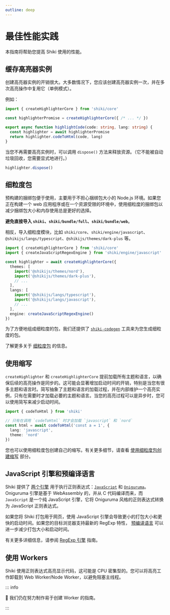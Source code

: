 ```yaml
---
outline: deep
---
```


# 最佳性能实践

本指南将帮助您提高 Shiki 使用的性能。

## 缓存高亮器实例

创建高亮器实例的开销很大。大多数情况下，您应该创建高亮器实例一次，并在多次高亮操作中复用它（单例模式）。

例如：

```ts
import { createHighlighterCore } from 'shiki/core'

const highlighterPromise = createHighlighterCore({ /* ... */ })

export async function highlightCode(code: string, lang: string) {
  const highlighter = await highlighterPromise
  return highlighter.codeToHtml(code, lang)
}
```

当您不再需要高亮实例时，可以调用 `dispose()` 方法来释放资源。（它不能被自动垃圾回收，您需要显式地进行。）

```ts
highlighter.dispose()
```

## 细粒度包

预构建的捆绑包便于使用，主要用于不担心捆绑包大小的 Node.js 环境。如果您正在构建一个 web 应用程序或在一个资源受限的环境中，使用细粒度的捆绑包以减少捆绑包大小和内存使用总是更好的选择。

**避免直接导入 `shiki`、`shiki/bundle/full`、`shiki/bundle/web`**。

相反，导入细粒度模块，比如 `shiki/core`、`shiki/engine/javascript`、`@shikijs/langs/typescript`、`@shikijs/themes/dark-plus` 等。

```ts
import { createHighlighterCore } from 'shiki/core'
import { createJavaScriptRegexEngine } from 'shiki/engine/javascript'

const highlighter = await createHighlighterCore({
  themes: [
    import('@shikijs/themes/nord'),
    import('@shikijs/themes/dark-plus'),
    // ...
  ],
  langs: [
    import('@shikijs/langs/typescript'),
    import('@shikijs/langs/javascript'),
    // ...
  ],
  engine: createJavaScriptRegexEngine()
})
```

为了方便地组成细粒度的包，我们还提供了 [`shiki-codegen`](/packages/codegen) 工具来为您生成细粒度的包。

了解更多关于 [细粒度包](/guide/bundles#fine-grained-bundle) 的信息。

## 使用缩写

`createHighlighter` 和 `createHighlighterCore` 提前加载所有主题和语言，以确保后续的高亮操作是同步的。这可能会显著增加启动时间的开销，特别是当您有很多主题和语言时。简写抽象了主题和语言的加载过程，并在内部维护一个高亮实例，只有在需要时才加载必要的主题和语言。当您的高亮过程可以是异步时，您可以使用简写来减少启动时间。

```ts
import { codeToHtml } from 'shiki'

// 只有在调用 `codeToHtml` 时才会加载 `javascript` 和 `nord`
const html = await codeToHtml('const a = 1', {
  lang: 'javascript',
  theme: 'nord'
})
```

您也可以使用细粒度包创建自己的缩写。有关更多细节，请查看 [使用细粒度包创建缩写](/guide/shorthands#create-shorthands-with-fine-grained-bundles) 部分。

## JavaScript 引擎和预编译语言

Shiki 提供了 [两个引擎](/guide/regex-engines) 用于执行正则表达式：[`JavaScript`](/guide/regex-engines#javascript-regexp-engine) 和 [`Oniguruma`](/guide/regex-engines#oniguruma-engine)。Oniguruma 引擎是基于 WebAssembly 的，并从 C 代码编译而来，而 `JavaScript` 是一个纯 JavaScript 引擎，它将 Oniguruma 风格的正则表达式转换为 JavaScript 正则表达式。

如果您将 Shiki 打包用于网页，使用 JavaScript 引擎会导致更小的打包大小和更快的启动时间。如果您的目标浏览器支持最新的 RegExp 特性， [预编译语言](/guide/regex-engines#pre-compiled-languages) 可以进一步减少打包大小和启动时间。

有关更多详细信息，请参阅 [RegExp 引擎](/guide/regex-engines) 指南。

## 使用 Workers

Shiki 使用正则表达式高亮显示代码，这可能是 CPU 密集型的。您可以将高亮工作卸载到 Web Worker/Node Worker，以避免阻塞主线程。

::: info

🚧 我们仍在努力制作易于创建 Worker 的指南。

:::
